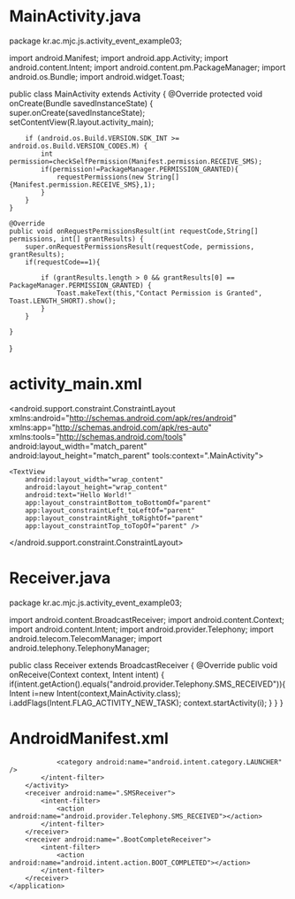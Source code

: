 # MainActivity.java

package kr.ac.mjc.js.activity_event_example03;

import android.Manifest;
import android.app.Activity;
import android.content.Intent;
import android.content.pm.PackageManager;
import android.os.Bundle;
import android.widget.Toast;

public class MainActivity extends Activity {
    @Override
    protected void onCreate(Bundle savedInstanceState) {
        super.onCreate(savedInstanceState);
        setContentView(R.layout.activity_main);

        if (android.os.Build.VERSION.SDK_INT >= android.os.Build.VERSION_CODES.M) {
            int permission=checkSelfPermission(Manifest.permission.RECEIVE_SMS);
            if(permission!=PackageManager.PERMISSION_GRANTED){
                requestPermissions(new String[]{Manifest.permission.RECEIVE_SMS},1);
            }
        }
    }

    @Override
    public void onRequestPermissionsResult(int requestCode,String[] permissions, int[] grantResults) {
        super.onRequestPermissionsResult(requestCode, permissions, grantResults);
        if(requestCode==1){

            if (grantResults.length > 0 && grantResults[0] == PackageManager.PERMISSION_GRANTED) {
                Toast.makeText(this,"Contact Permission is Granted", Toast.LENGTH_SHORT).show();
            }
        }

    }
}

# activity_main.xml

<?xml version="1.0" encoding="utf-8"?>
<android.support.constraint.ConstraintLayout xmlns:android="http://schemas.android.com/apk/res/android"
    xmlns:app="http://schemas.android.com/apk/res-auto"
    xmlns:tools="http://schemas.android.com/tools"
    android:layout_width="match_parent"
    android:layout_height="match_parent"
    tools:context=".MainActivity">

    <TextView
        android:layout_width="wrap_content"
        android:layout_height="wrap_content"
        android:text="Hello World!"
        app:layout_constraintBottom_toBottomOf="parent"
        app:layout_constraintLeft_toLeftOf="parent"
        app:layout_constraintRight_toRightOf="parent"
        app:layout_constraintTop_toTopOf="parent" />

</android.support.constraint.ConstraintLayout>

# Receiver.java

package kr.ac.mjc.js.activity_event_example03;

import android.content.BroadcastReceiver;
import android.content.Context;
import android.content.Intent;
import android.provider.Telephony;
import android.telecom.TelecomManager;
import android.telephony.TelephonyManager;

public class Receiver extends BroadcastReceiver {
    @Override
    public void onReceive(Context context, Intent intent) {
        if(intent.getAction().equals("android.provider.Telephony.SMS_RECEIVED")){
            Intent i=new Intent(context,MainActivity.class);
            i.addFlags(Intent.FLAG_ACTIVITY_NEW_TASK);
            context.startActivity(i);
        }
    }
}




# AndroidManifest.xml

<?xml version="1.0" encoding="utf-8"?>
<manifest xmlns:android="http://schemas.android.com/apk/res/android"
    package="kr.ac.mjc.js.activity_event_example03">
    <uses-permission android:name="android.permission.RECEIVE_SMS"></uses-permission>
    <uses-permission android:name="android.permission.RECEIVE_BOOT_COMPLETED"></uses-permission>
    <application
        android:allowBackup="true"
        android:icon="@mipmap/ic_launcher"
        android:label="@string/app_name"
        android:roundIcon="@mipmap/ic_launcher_round"
        android:supportsRtl="true"
        android:theme="@style/AppTheme">
        <activity android:name=".MainActivity">
            <intent-filter>
                <action android:name="android.intent.action.MAIN" />

                <category android:name="android.intent.category.LAUNCHER" />
            </intent-filter>
        </activity>
        <receiver android:name=".SMSReceiver">
            <intent-filter>
                <action android:name="android.provider.Telephony.SMS_RECEIVED"></action>
            </intent-filter>
        </receiver>
        <receiver android:name=".BootCompleteReceiver">
            <intent-filter>
                <action android:name="android.intent.action.BOOT_COMPLETED"></action>
            </intent-filter>
        </receiver>
    </application>

</manifest>
